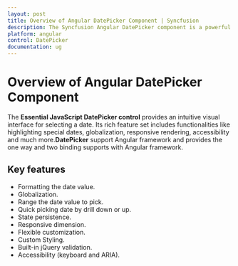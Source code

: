 ```yaml
---
layout: post
title: Overview of Angular DatePicker Component | Syncfusion
description: The Syncfusion Angular DatePicker component is a powerful tool for implementing date selection in Angular applications.
platform: angular
control: DatePicker
documentation: ug
---
```

# Overview of Angular DatePicker Component

The **Essential JavaScript DatePicker control** provides an intuitive visual interface for selecting a date. Its rich feature set includes functionalities like highlighting special dates, globalization, responsive rendering, accessibility and much more.**DatePicker** support Angular framework and provides the one way and two binding supports with Angular framework.

## Key features

* Formatting the date value.
* Globalization.
* Range the date value to pick.
* Quick picking date by drill down or up.
* State persistence.
* Responsive dimension.
* Flexible customization.
* Custom Styling.
* Built-in jQuery validation.
* Accessibility (keyboard and ARIA).
